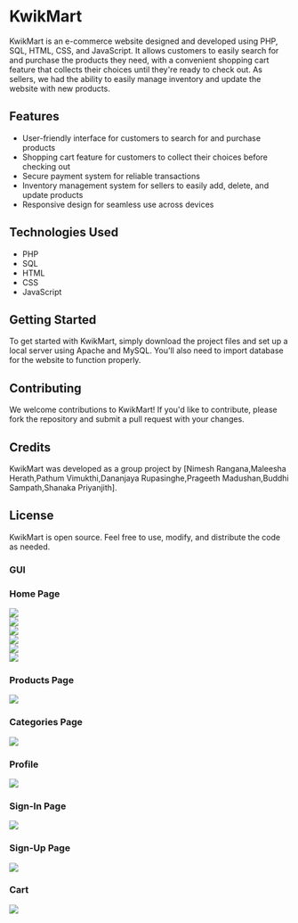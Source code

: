 # KwikMart
KwikMart is an e-commerce website designed and developed using PHP, SQL, HTML, CSS, and JavaScript. It allows customers to easily search for and purchase the products they need, with a convenient shopping cart feature that collects their choices until they're ready to check out. As sellers, we had the ability to easily manage inventory and update the website with new products.

## Features
* User-friendly interface for customers to search for and purchase products
* Shopping cart feature for customers to collect their choices before checking out
* Secure payment system for reliable transactions
* Inventory management system for sellers to easily add, delete, and update products
* Responsive design for seamless use across devices

## Technologies Used
* PHP
* SQL
* HTML
* CSS
* JavaScript

## Getting Started
To get started with KwikMart, simply download the project files and set up a local server using Apache and MySQL. You'll also need to import database for the website to function properly.

## Contributing
We welcome contributions to KwikMart! If you'd like to contribute, please fork the repository and submit a pull request with your changes.

## Credits
KwikMart was developed as a group project by [Nimesh Rangana,Maleesha Herath,Pathum Vimukthi,Dananjaya Rupasinghe,Prageeth Madushan,Buddhi Sampath,Shanaka Priyanjith].

## License
KwikMart is open source. Feel free to use, modify, and distribute the code as needed.

### GUI
### Home Page
<img src="https://user-images.githubusercontent.com/105283769/226539642-2520cb02-7386-40ed-ac68-84985383e4a7.png"><br>
<img src="https://user-images.githubusercontent.com/105283769/226539796-3f920dac-6b19-4583-b0e6-0c6e0a976da1.png"><br>
<img src="https://user-images.githubusercontent.com/105283769/226540011-c142421a-b4ac-4fd8-838e-f9f2f9ad5f98.png"><br>
<img src="https://user-images.githubusercontent.com/105283769/226540168-57c6a5aa-a51f-43f1-9bad-aaf3b7faf305.png"><br>
<img src="https://user-images.githubusercontent.com/105283769/226540377-0f1cbecf-2f5d-47f3-96db-d2485b72e229.png"><br>
<img src="https://user-images.githubusercontent.com/105283769/226540475-87572e94-0752-4624-a2a3-c69141e0a7ea.png"><br>
### Products Page
<img src="https://user-images.githubusercontent.com/105283769/226540606-059ec4b4-190e-4c35-bc13-f99d1109683b.png"><br>
### Categories Page
<img src="https://user-images.githubusercontent.com/105283769/226540726-9c99a7d2-7b02-49a3-b730-49173c878fd7.png"><br>
### Profile
<img src="https://user-images.githubusercontent.com/105283769/226540818-5e198e76-ca75-4208-989c-72ad2d7a9e9f.png"><br>
### Sign-In Page
<img src="https://user-images.githubusercontent.com/105283769/226540897-fe5126ce-76f1-4df8-a298-a06c9b6ff9bb.png"><br>
### Sign-Up Page
<img src="https://user-images.githubusercontent.com/105283769/226541657-d609b7ce-1c2a-4958-a0b7-5099d2f8eb61.png"><br>
### Cart
<img src="https://user-images.githubusercontent.com/105283769/226541091-36130ca3-03a5-42c6-ae7d-6cff5fe61c4e.png"><br>
